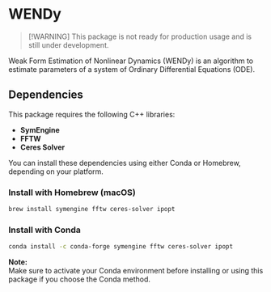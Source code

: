 # WENDy

> \[!WARNING\] This package is not ready for production usage and is still under development.

Weak Form Estimation of Nonlinear Dynamics (WENDy) is an algorithm to estimate parameters of a system of Ordinary Differential Equations (ODE).

## Dependencies

This package requires the following C++ libraries:

-   **SymEngine**
-   **FFTW**
-   **Ceres Solver**

You can install these dependencies using either Conda or Homebrew, depending on your platform.

### Install with Homebrew (macOS)

``` bash
brew install symengine fftw ceres-solver ipopt
```

### Install with Conda 

``` bash
conda install -c conda-forge symengine fftw ceres-solver ipopt
```


**Note:**\
Make sure to activate your Conda environment before installing or using this package if you choose the Conda method.